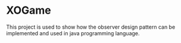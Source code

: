 # XOGame
This project is used to show how the observer design pattern can be implemented and used in java programming language.
